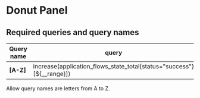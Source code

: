 # Donut Panel

## Required queries and query names

Query name | query
--- | ---
**[A-Z]** | increase(application_flows_state_total{status="success"}[${__range}])

Allow query names are letters from A to Z. 


